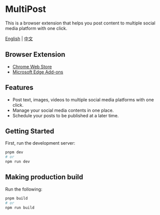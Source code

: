 # MultiPost

This is a browser extension that helps you post content to multiple social media platform with one click.

[English](README.md) | [中文](docs/README-zh.md)

## Browser Extension

- [Chrome Web Store](https://chromewebstore.google.com/detail/multipost/dhohkaclnjgcikfoaacfgijgjgceofih)
- [Microsoft Edge Add-ons](https://microsoftedge.microsoft.com/addons/detail/multipost/ckoiphiceimehjkolnfffgbmihoppgjg)

## Features

- Post text, images, videos to multiple social media platforms with one click.
- Manage your social media contents in one place.
- Schedule your posts to be published at a later time.

## Getting Started

First, run the development server:

```bash
pnpm dev
# or
npm run dev
```

## Making production build

Run the following:

```bash
pnpm build
# or
npm run build
```
